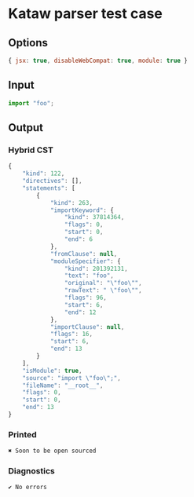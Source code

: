 # Kataw parser test case

## Options

`````js
{ jsx: true, disableWebCompat: true, module: true }
`````

## Input

`````js
import "foo";
`````

## Output

### Hybrid CST

```javascript
{
    "kind": 122,
    "directives": [],
    "statements": [
        {
            "kind": 263,
            "importKeyword": {
                "kind": 37814364,
                "flags": 0,
                "start": 0,
                "end": 6
            },
            "fromClause": null,
            "moduleSpecifier": {
                "kind": 201392131,
                "text": "foo",
                "original": "\"foo\"",
                "rawText": " \"foo\"",
                "flags": 96,
                "start": 6,
                "end": 12
            },
            "importClause": null,
            "flags": 16,
            "start": 6,
            "end": 13
        }
    ],
    "isModule": true,
    "source": "import \"foo\";",
    "fileName": "__root__",
    "flags": 0,
    "start": 0,
    "end": 13
}
```

### Printed

```javascript
✖ Soon to be open sourced
```

### Diagnostics

```javascript
✔ No errors
```

